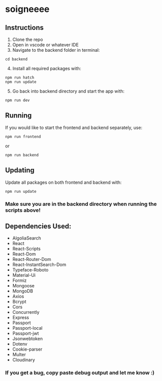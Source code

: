 # soigneeee

## Instructions
1. Clone the repo
2. Open in vscode or whatever IDE
3. Navigate to the backend folder in terminal:
```
cd backend
```
4. Install all required packages with:
```
npm run hatch
npm run update
```
5. Go back into backend directory and start the app with:
```
npm run dev
```

## Running
If you would like to start the frontend and backend separately, use:
```
npm run frontend
```
or
```
npm run backend
```

## Updating
Update all packages on both frontend and backend with:
```
npm run update
```

### Make sure you are in the backend directory when running the scripts above!

## Dependencies Used:
- AlgoliaSearch
- React
- React-Scripts
- React-Dom
- React-Router-Dom
- React-InstantSearch-Dom
- Typeface-Roboto
- Material-Ui
- Formiz
- Mongoose
- MongoDB
- Axios
- Bcrypt
- Cors
- Concurrently
- Express
- Passport
- Passport-local
- Passport-jwt
- Jsonwebtoken
- Dotenv
- Cookie-parser
- Multer
- Cloudinary

### If you get a bug, copy paste debug output and let me know :)
